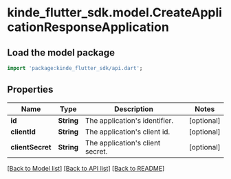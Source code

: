 # kinde_flutter_sdk.model.CreateApplicationResponseApplication

## Load the model package
```dart
import 'package:kinde_flutter_sdk/api.dart';
```

## Properties
Name | Type | Description | Notes
------------ | ------------- | ------------- | -------------
**id** | **String** | The application's identifier. | [optional] 
**clientId** | **String** | The application's client id. | [optional] 
**clientSecret** | **String** | The application's client secret. | [optional] 

[[Back to Model list]](../README.md#documentation-for-models) [[Back to API list]](../README.md#documentation-for-api-endpoints) [[Back to README]](../README.md)


